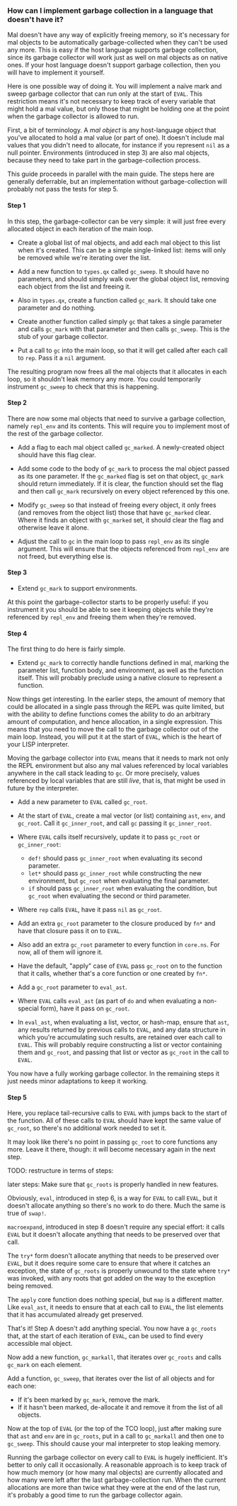 ### How can I implement garbage collection in a language that doesn't have it?

Mal doesn't have any way of explicitly freeing memory, so it's
necessary for mal objects to be automatically garbage-collected when
they can't be used any more.  This is easy if the host language
supports garbage collection, since its garbage collector will work
just as well on mal objects as on native ones.  If your host language
doesn't support garbage collection, then you will have to implement it
yourself.

Here is one possible way of doing it.  You will implement a naïve mark
and sweep garbage collector that can run only at the start of `EVAL`.
This restriction means it's not necessary to keep track of every
variable that might hold a mal value, but only those that might be
holding one at the point when the garbage collector is allowed to run.

First, a bit of terminology.  A _mal object_ is any host-language
object that you've allocated to hold a mal value (or part of one).  It
doesn't include mal values that you didn't need to allocate, for
instance if you represent `nil` as a null pointer.  Environments
(introduced in step 3) are
also mal objects, because they need to take part in the
garbage-collection process.

This guide proceeds in parallel with the main guide.  The steps here
are generally deferrable, but an implementation without
garbage-collection will probably not pass the tests for step 5.

#### Step 1

In this step, the garbage-collector can be very simple: it will just
free every allocated object in each iteration of the main loop.

* Create a global list of mal objects, and add each mal object
  to this list when it's created.  This can be a simple single-linked
  list: items will only be removed while we're iterating over the list.

* Add a new function to `types.qx` called `gc_sweep`.  It should have no
  parameters, and should simply walk over the global object list,
  removing each object from the list and freeing it.

* Also in `types.qx`, create a function called `gc_mark`.  It should
  take one parameter and do nothing.

* Create
  another function called simply `gc` that takes a single parameter and
  calls `gc_mark` with that parameter and then calls `gc_sweep`.  This
  is the stub of your garbage collector.

* Put a call to `gc` into the main loop, so that it will get
  called after each call to `rep`.  Pass it a `nil` argument.

The resulting program now frees all the mal objects that it allocates
in each loop, so it shouldn't leak memory any more.  You could
temporarily instrument `gc_sweep` to check that this is happening.

#### Step 2

There are now some mal objects that need to survive a garbage
collection, namely `repl_env` and its contents.  This will require you
to implement most of the rest of the garbage collector.

* Add a flag to each mal object called `gc_marked`.  A newly-created
  object should have this flag clear.

* Add some code to the body of `gc_mark` to process the mal object passed
  as its one parameter.
  If the `gc_marked` flag is set on that
  object, `gc_mark` should return immediately.  If it is clear,
  the function should set the flag and then call `gc_mark` recursively
  on every object referenced by this one.

* Modify `gc_sweep` so that instead of freeing every object, it only
  frees (and removes from the object list) those that have `gc_marked`
  clear.  Where it finds an object with `gc_marked` set, it should clear
  the flag and otherwise leave it alone.

* Adjust the call to `gc` in the main loop to pass `repl_env` as its
  single argument.  This will ensure that the objects referenced from
  `repl_env` are not freed, but everything else is.

#### Step 3

* Extend `gc_mark` to support environments.

At this point the garbage-collector starts to be
properly useful: if you instrument it you should be able to see it
keeping objects while they're referenced by `repl_env` and freeing
them when they're removed.

#### Step 4

The first thing to do here is fairly simple.

* Extend `gc_mark` to correctly handle functions defined in mal,
  marking the parameter list, function body, and environment, as well
  as the function itself.  This will probably preclude using a native
  closure to represent a function.

Now things get interesting.  In the earlier steps, the amount of
memory that could be allocated in a single pass through the REPL was
quite limited, but with the ability to define functions comes the
ability to do an arbitrary amount of computation, and hence
allocation, in a single expression.
This means that you need to move the call to
the garbage collector out of the main loop.  Instead, you will put it
at the start of `EVAL`, which is the heart of your LISP interpreter.

Moving the garbage collector into `EVAL` means that it needs to mark
not only the REPL environment but also any mal values referenced by
local variables anywhere in the call stack leading to `gc`.  Or more
precisely, values referenced by local variables that are still _live_,
that is, that might be used in future by the interpreter.

* Add a new parameter to `EVAL` called `gc_root`.

* At the start of `EVAL`, create a mal vector (or list) containing
  `ast`, `env`, and `gc_root`.  Call it `gc_inner_root`, and call
  `gc` passing it `gc_inner_root`.

* Where `EVAL` calls itself recursively, update it to pass `gc_root`
  or `gc_inner_root`:

  * `def!` should pass `gc_inner_root` when evaluating its second
    parameter.
  * `let*` should pass `gc_inner_root` while constructing the new
    environment, but `gc_root` when evaluating the final parameter.
  * `if` should pass `gc_inner_root` when evaluating the condition,
    but `gc_root` when evaluating the second or third parameter.

* Where `rep` calls `EVAL`, have it pass `nil` as `gc_root`.

* Add an extra `gc_root` parameter to the closure produced by `fn*`
  and have that closure pass it on to `EVAL`.

* Also add an extra `gc_root` parameter to every function in
  `core.ns`.  For now, all of them will ignore it.

* Have the default, "apply" case of `EVAL` pass `gc_root` on to the
  function that it calls, whether that's a core function or one
  created by `fn*`.

* Add a `gc_root` parameter to `eval_ast`.

* Where `EVAL` calls `eval_ast` (as part of `do` and when evaluating a
  non-special form), have it pass on `gc_root`.

* In `eval_ast`, when evaluating a list, vector, or hash-map, ensure
  that `ast`, any results returned by previous calls to `EVAL`, and
  any data structure in which you're accumulating such results, are
  retained over each call to `EVAL`.  This will probably require
  constructing a list or vector containing them and `gc_root`, and
  passing that list or vector as `gc_root` in the call to `EVAL`.

You now have a fully working garbage collector.  In the remaining
steps it just needs minor adaptations to keep it working.

#### Step 5

Here, you replace tail-recursive calls to `EVAL` with jumps back to
the start of the function.  All of these calls to `EVAL` should have
kept the same value of `gc_root`, so there's no additional work needed
to set it.

It may look like there's no point in passing `gc_root` to core
functions any more.  Leave it there, though: it will become necessary
again in the next step.

TODO: restructure in terms of steps:

later steps: Make sure that `gc_roots` is properly handled in new
features.

Obviously, `eval`, introduced in step 6, is a way for `EVAL` to call
`EVAL`, but it doesn't allocate anything so there's no work to do
there.  Much the same is true of `swap!`.

`macroexpand`, introduced in step 8 doesn't require any special
effort: it calls `EVAL` but it doesn't allocate anything that needs to
be preserved over that call.

The `try*` form doesn't allocate anything that needs to be preserved
over `EVAL`, but it does require some care to ensure that where it
catches an exception, the state of `gc_roots` is properly unwound to
the state where `try*` was invoked, with any roots that got added on
the way to the exception being removed.

The `apply` core function does nothing special, but `map` is a
different matter.  Like `eval_ast`, it needs to ensure that at each
call to `EVAL`, the list elements that it has accumulated already get
preserved.

That's it!  Step A doesn't add anything special.  You now have a
`gc_roots` that, at the start of each iteration of `EVAL`, can be used
to find every accessible mal object.

Now add a new function, `gc_markall`, that iterates over `gc_roots`
and calls `gc_mark` on each element.

Add a function, `gc_sweep`, that iterates over the list of all objects
and for each one:

* If it's been marked by `gc_mark`, remove the mark.
* If it hasn't been marked, de-allocate it and remove it from the list
  of all objects.

Now at the top of `EVAL` (or the top of the TCO loop), just after
making sure that `ast` and `env` are in `gc_roots`, put in a call to
`gc_markall` and then one to `gc_sweep`.  This should cause your mal
interpreter to stop leaking memory.

Running the garbage collector on every call to `EVAL` is hugely
inefficient.  It's better to only call it occasionally.  A reasonable
approach is to keep track of how much memory (or how many mal objects) are
currently allocated and how many were left after the last
garbage-collection run.  When the current allocations are more than
twice what they were at the end of the last run, it's probably a good
time to run the garbage collector again.
